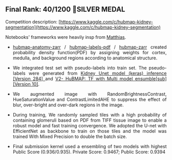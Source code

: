 ## Final Rank:  40/1200 🥈SILVER MEDAL 

Competition description: [https://www.kaggle.com/c/hubmap-kidney-segmentation](https://www.kaggle.com/c/hubmap-kidney-segmentation)

Notebooks' frameworks were heavily insp from [Matthias](https://www.kaggle.com/matjes). 

<div align = "justify"> 
  
- [hubmap-anatomy-zarr](HuBMAP/0.936gpu1-b3_lr_find_me20_bs12/hubmap-anatomy-zarr.ipynb) / [hubmap-labels-pdf](HuBMAP/0.936gpu1-b3_lr_find_me20_bs12/hubmap-labels-pdf-0-5-0.16-0-01.ipynb) / [hubmap-zarr](HuBMAP/0.936gpu1-b3_lr_find_me20_bs12/hubmap-zarr.ipynb) created probability density function(PDF) by assigning weights for cortex, medulla, and background regions according to anatomical structure.  
  
</div>

<div align = "justify"> 
  
- We integrated test set with pseudo-labels into train set. The pseudo-labels were generated from [Kidney Unet model (keras) inference [Version 284] ](https://www.kaggle.com/code/vgarshin/kidney-unet-model-keras-inference) and [V2- HuBMAP: TF with Multi model ensumble[sub] [Version 10]](https://www.kaggle.com/code/durbin164/v2-hubmap-tf-with-multi-model-ensumble-sub). 
  
</div>


<div align = "justify">  
  
- We augmented image with RandomBrightnessContrast, HueSaturationValue and ContrastLimitedAHE to suppress the effect of blur, over-bright and over-dark regions in the image.
 
 </div>

<div align = "justify">  
  
- During training, We randomly sampled tiles with a high probability of containing glomeruli based on PDF from TIFF tissue image to enable a robust model and fast training convergence. We adopted the U-net with EfficientNet as backbone to train on those tiles and the model was trained With Mixed Precision to double the batch size.

 </div>
  


<div align = "justify">  
  
- Final submission kernel used a ensembling of two models with highest Public Score (0.936/0.935).  Private Score: 0.9467; Public Score: 0.9394
  
 </div>



